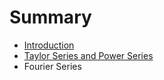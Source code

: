 # Summary

* [Introduction](README.md)
* [Taylor Series and Power Series](taylor_series_and_power_series.md)
* Fourier Series

